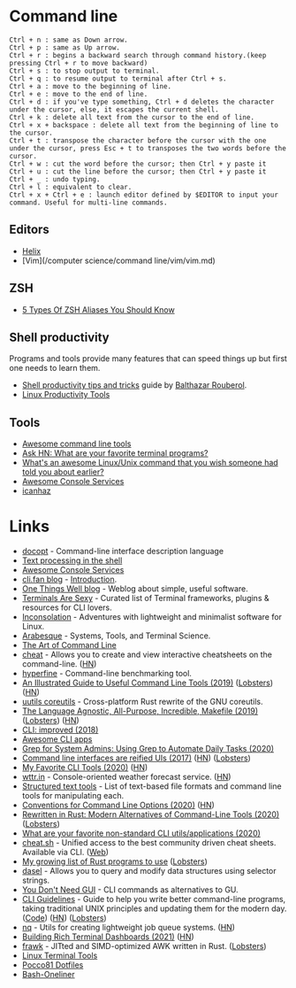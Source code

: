 # Command line

```
Ctrl + n : same as Down arrow.
Ctrl + p : same as Up arrow.
Ctrl + r : begins a backward search through command history.(keep pressing Ctrl + r to move backward)
Ctrl + s : to stop output to terminal.
Ctrl + q : to resume output to terminal after Ctrl + s.
Ctrl + a : move to the beginning of line.
Ctrl + e : move to the end of line.
Ctrl + d : if you've type something, Ctrl + d deletes the character under the cursor, else, it escapes the current shell.
Ctrl + k : delete all text from the cursor to the end of line.
Ctrl + x + backspace : delete all text from the beginning of line to the cursor.
Ctrl + t : transpose the character before the cursor with the one under the cursor, press Esc + t to transposes the two words before the cursor.
Ctrl + w : cut the word before the cursor; then Ctrl + y paste it
Ctrl + u : cut the line before the cursor; then Ctrl + y paste it
Ctrl + _ : undo typing.
Ctrl + l : equivalent to clear.
Ctrl + x + Ctrl + e : launch editor defined by $EDITOR to input your command. Useful for multi-line commands.
```

## Editors

- [Helix](https://github.com/helix-editor/helix)
- [Vim](/computer science/command line/vim/vim.md)

## ZSH

- [5 Types Of ZSH Aliases You Should Know](https://thorsten-hans.com/5-types-of-zsh-aliases)

## Shell productivity

Programs and tools provide many features that can speed things up but first one needs to learn them.

- [Shell productivity tips and tricks](https://blog.balthazar-rouberol.com/shell-productivity-tips-and-tricks.html) guide by [Balthazar Rouberol](https://blog.balthazar-rouberol.com/).
- [Linux Productivity Tools](https://www.usenix.org/sites/default/files/conference/protected-files/lisa19_maheshwari.pdf)

## Tools

- [Awesome command line tools](https://github.com/learn-anything/command-line-tools)
- [Ask HN: What are your favorite terminal programs?](https://news.ycombinator.com/item?id=17011227)
- [What's an awesome Linux/Unix command that you wish someone had told you about earlier?](https://twitter.com/b0rk/status/993165679833567233)
- [Awesome Console Services](https://github.com/chubin/awesome-console-services)
- [icanhaz](https://major.io/icanhazip-com-faq/)

# Links

- [docopt](http://docopt.org/) - Command-line interface description language
- [Text processing in the shell](https://blog.balthazar-rouberol.com/text-processing-in-the-shell)
- [Awesome Console Services](https://github.com/chubin/awesome-console-services)
- [cli.fan blog](https://cli.fan/posts/introduction/) - [Introduction](https://cli.fan/posts/introduction/).
- [One Things Well blog](https://onethingwell.org/) - Weblog about simple, useful software.
- [Terminals Are Sexy](https://terminalsare.sexy/) - Curated list of Terminal frameworks, plugins & resources for CLI lovers.
- [Inconsolation](https://inconsolation.wordpress.com/) - Adventures with lightweight and minimalist software for Linux.
- [Arabesque](https://sanctum.geek.nz/arabesque/) - Systems, Tools, and Terminal Science.
- [The Art of Command Line](https://github.com/jlevy/the-art-of-command-line)
- [cheat](https://github.com/cheat/cheat) - Allows you to create and view interactive cheatsheets on the command-line. ([HN](https://news.ycombinator.com/item?id=24195122))
- [hyperfine](https://github.com/sharkdp/hyperfine) - Command-line benchmarking tool.
- [An Illustrated Guide to Useful Command Line Tools (2019)](https://www.wezm.net/technical/2019/10/useful-command-line-tools/) ([Lobsters](https://lobste.rs/s/pven1z/illustrated_guide_some_useful_command)) ([HN](https://news.ycombinator.com/item?id=21363121))
- [uutils coreutils](https://github.com/uutils/coreutils) - Cross-platform Rust rewrite of the GNU coreutils.
- [The Language Agnostic, All-Purpose, Incredible, Makefile (2019)](https://blog.mindlessness.life/makefile/2019/11/17/the-language-agnostic-all-purpose-incredible-makefile.html) ([Lobsters](https://lobste.rs/s/ots6gm/language_agnostic_all_purpose)) ([HN](https://news.ycombinator.com/item?id=21566530))
- [CLI: improved (2018)](https://remysharp.com/2018/08/23/cli-improved)
- [Awesome CLI apps](https://github.com/agarrharr/awesome-cli-apps)
- [Grep for System Admins: Using Grep to Automate Daily Tasks (2020)](https://developer.okta.com/blog/2020/05/06/grep-for-system-admins)
- [Command line interfaces are reified UIs (2017)](https://www.expressionsofchange.org/reification-of-interaction/) ([HN](https://news.ycombinator.com/item?id=15619796)) ([Lobsters](https://lobste.rs/s/sjtxdi/clis_are_reified_uis))
- [My Favorite CLI Tools (2020)](https://switowski.com/blog/favorite-cli-tools) ([HN](https://news.ycombinator.com/item?id=23603906))
- [wttr.in](https://github.com/chubin/wttr.in) - Console-oriented weather forecast service. ([HN](https://news.ycombinator.com/item?id=23646953))
- [Structured text tools](https://github.com/dbohdan/structured-text-tools) - List of text-based file formats and command line tools for manipulating each.
- [Conventions for Command Line Options (2020)](https://nullprogram.com/blog/2020/08/01/) ([HN](https://news.ycombinator.com/item?id=24020952))
- [Rewritten in Rust: Modern Alternatives of Command-Line Tools (2020)](https://zaiste.net/posts/shell-commands-rust/) ([Lobsters](https://lobste.rs/s/2mxwdm/rewritten_rust_modern_alternatives))
- [What are your favorite non-standard CLI utils/applications (2020)](https://lobste.rs/s/eprvjp/what_are_your_favorite_non_standard_cli)
- [cheat.sh](https://github.com/chubin/cheat.sh) - Unified access to the best community driven cheat sheets. Available via CLI. ([Web](https://cheat.sh/))
- [My growing list of Rust programs to use](https://gist.github.com/Phate6660/76779693f654d48c5c410be658c53f02) ([Lobsters](https://lobste.rs/s/ltd2be/my_growing_list_rust_programs_use))
- [dasel](https://github.com/TomWright/dasel) - Allows you to query and modify data structures using selector strings.
- [You Don't Need GUI](https://github.com/you-dont-need/You-Dont-Need-GUI) - CLI commands as alternatives to GU.
- [CLI Guidelines](https://clig.dev/) - Guide to help you write better command-line programs, taking traditional UNIX principles and updating them for the modern day. ([Code](https://github.com/cli-guidelines/cli-guidelines)) ([HN](https://news.ycombinator.com/item?id=25304257)) ([Lobsters](https://lobste.rs/s/bsgtju/cli_guidelines))
- [nq](https://github.com/leahneukirchen/nq) - Utils for creating lightweight job queue systems. ([HN](https://news.ycombinator.com/item?id=25920517))
- [Building Rich Terminal Dashboards (2021)](https://www.willmcgugan.com/blog/tech/post/building-rich-terminal-dashboards/) ([HN](https://news.ycombinator.com/item?id=26149488))
- [frawk](https://github.com/ezrosent/frawk) - JITted and SIMD-optimized AWK written in Rust. ([Lobsters](https://lobste.rs/s/bdzlsu/frawk_jitted_simd_optimized_awk_written))
- [Linux Terminal Tools](https://ketancmaheshwari.github.io/pdfs/LPT_LISA.pdf)
- [Pocco81 Dotfiles](https://github.com/Pocco81/TheSupercalifragilisticexpialidociousDots)
- [Bash-Oneliner](https://github.com/onceupon/Bash-Oneliner)

